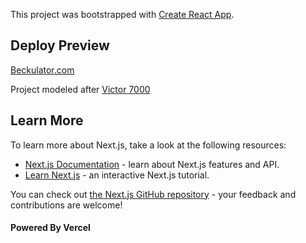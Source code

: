 This project was bootstrapped with [Create React App](https://github.com/facebook/create-react-app).

## Deploy Preview

[Beckulator.com](https://beckulator.com)

Project modeled after [Victor 7000](https://www.victortech.com/product/700)

## Learn More

To learn more about Next.js, take a look at the following resources:

- [Next.js Documentation](https://nextjs.org/docs) - learn about Next.js features and API.
- [Learn Next.js](https://nextjs.org/learn) - an interactive Next.js tutorial.

You can check out [the Next.js GitHub repository](https://github.com/vercel/next.js/) - your feedback and contributions are welcome!

#### Powered By Vercel